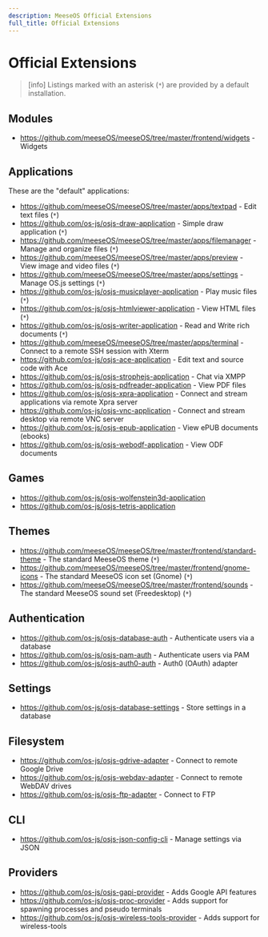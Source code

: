 ```yaml
---
description: MeeseOS Official Extensions
full_title: Official Extensions
---
```


# Official Extensions

> [info] Listings marked with an asterisk (`*`) are provided by a default installation.

## Modules

* https://github.com/meeseOS/meeseOS/tree/master/frontend/widgets - Widgets

## Applications

These are the "default" applications:

* https://github.com/meeseOS/meeseOS/tree/master/apps/textpad - Edit text files (`*`)
* https://github.com/os-js/osjs-draw-application - Simple draw application (`*`)
* https://github.com/meeseOS/meeseOS/tree/master/apps/filemanager - Manage and organize files (`*`)
* https://github.com/meeseOS/meeseOS/tree/master/apps/preview - View image and video files (`*`)
* https://github.com/meeseOS/meeseOS/tree/master/apps/settings - Manage OS.js settings (`*`)
* https://github.com/os-js/osjs-musicplayer-application - Play music files (`*`)
* https://github.com/os-js/osjs-htmlviewer-application - View HTML files (`*`)
* https://github.com/os-js/osjs-writer-application - Read and Write rich documents (`*`)
* https://github.com/meeseOS/meeseOS/tree/master/apps/terminal - Connect to a remote SSH session with Xterm
* https://github.com/os-js/osjs-ace-application - Edit text and source code with Ace
* https://github.com/os-js/osjs-strophejs-application - Chat via XMPP
* https://github.com/os-js/osjs-pdfreader-application - View PDF files
* https://github.com/os-js/osjs-xpra-application - Connect and stream applications via remote Xpra server
* https://github.com/os-js/osjs-vnc-application - Connect and stream desktop via remote VNC server
* https://github.com/os-js/osjs-epub-application - View ePUB documents (ebooks)
* https://github.com/os-js/osjs-webodf-application - View ODF documents

## Games

* https://github.com/os-js/osjs-wolfenstein3d-application
* https://github.com/os-js/osjs-tetris-application

## Themes

* https://github.com/meeseOS/meeseOS/tree/master/frontend/standard-theme - The standard MeeseOS theme (`*`)
* https://github.com/meeseOS/meeseOS/tree/master/frontend/gnome-icons - The standard MeeseOS icon set (Gnome) (`*`)
* https://github.com/meeseOS/meeseOS/tree/master/frontend/sounds - The standard MeeseOS sound set (Freedesktop) (`*`)

## Authentication

* https://github.com/os-js/osjs-database-auth - Authenticate users via a database
* https://github.com/os-js/osjs-pam-auth - Authenticate users via PAM
* https://github.com/os-js/osjs-auth0-auth - Auth0 (OAuth) adapter

## Settings

* https://github.com/os-js/osjs-database-settings - Store settings in a database

## Filesystem

* https://github.com/os-js/osjs-gdrive-adapter - Connect to remote Google Drive
* https://github.com/os-js/osjs-webdav-adapter - Connect to remote WebDAV drives
* https://github.com/os-js/osjs-ftp-adapter - Connect to FTP

## CLI

* https://github.com/os-js/osjs-json-config-cli - Manage settings via JSON

## Providers

* https://github.com/os-js/osjs-gapi-provider - Adds Google API features
* https://github.com/os-js/osjs-proc-provider - Adds support for spawning processes and pseudo terminals
* https://github.com/os-js/osjs-wireless-tools-provider - Adds support for wireless-tools
